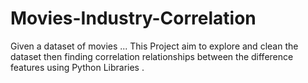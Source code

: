 # Movies-Industry-Correlation
Given a dataset of movies ... This Project aim to explore and clean the dataset then finding correlation relationships 
between the difference features using Python Libraries .
